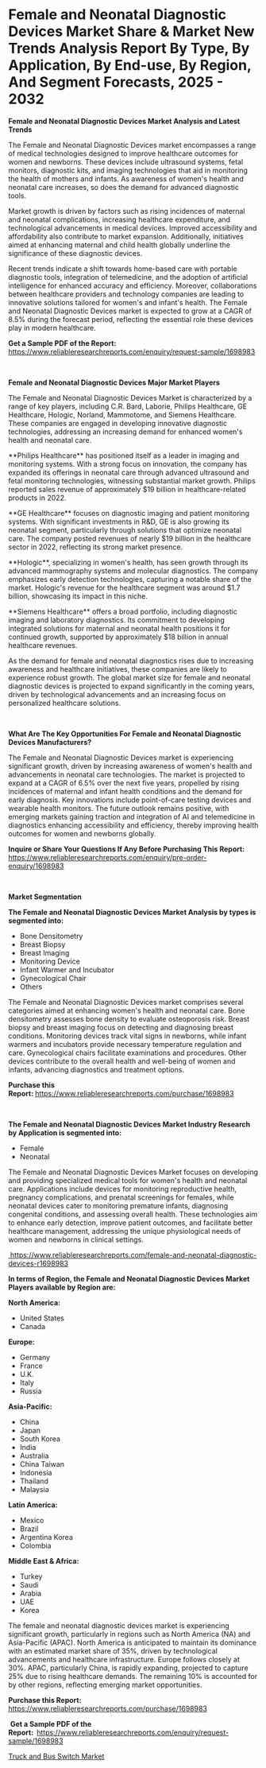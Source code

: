 <p><h1>Female and Neonatal Diagnostic Devices Market Share & Market New Trends Analysis Report By Type, By Application, By End-use, By Region, And Segment Forecasts, 2025 - 2032</h1></p><p><strong>Female and Neonatal Diagnostic Devices Market Analysis and Latest Trends</strong></p>
<p><p>The Female and Neonatal Diagnostic Devices market encompasses a range of medical technologies designed to improve healthcare outcomes for women and newborns. These devices include ultrasound systems, fetal monitors, diagnostic kits, and imaging technologies that aid in monitoring the health of mothers and infants. As awareness of women's health and neonatal care increases, so does the demand for advanced diagnostic tools.</p><p>Market growth is driven by factors such as rising incidences of maternal and neonatal complications, increasing healthcare expenditure, and technological advancements in medical devices. Improved accessibility and affordability also contribute to market expansion. Additionally, initiatives aimed at enhancing maternal and child health globally underline the significance of these diagnostic devices.</p><p>Recent trends indicate a shift towards home-based care with portable diagnostic tools, integration of telemedicine, and the adoption of artificial intelligence for enhanced accuracy and efficiency. Moreover, collaborations between healthcare providers and technology companies are leading to innovative solutions tailored for women's and infant's health. The Female and Neonatal Diagnostic Devices market is expected to grow at a CAGR of 8.5% during the forecast period, reflecting the essential role these devices play in modern healthcare.</p></p>
<p><strong>Get a Sample PDF of the Report:&nbsp;</strong> <a href="https://www.reliableresearchreports.com/enquiry/request-sample/1698983?utm_campaign=3542&utm_medium=2&utm_source=Github&utm_content=ia&utm_term=27032025&utm_id=female-and-neonatal-diagnostic-devices">https://www.reliableresearchreports.com/enquiry/request-sample/1698983</a></p>
<p>&nbsp;</p>
<p><strong>Female and Neonatal Diagnostic Devices Major Market Players</strong></p>
<p><p>The Female and Neonatal Diagnostic Devices Market is characterized by a range of key players, including C.R. Bard, Laborie, Philips Healthcare, GE Healthcare, Hologic, Norland, Mammotome, and Siemens Healthcare. These companies are engaged in developing innovative diagnostic technologies, addressing an increasing demand for enhanced women's health and neonatal care.</p><p>**Philips Healthcare** has positioned itself as a leader in imaging and monitoring systems. With a strong focus on innovation, the company has expanded its offerings in neonatal care through advanced ultrasound and fetal monitoring technologies, witnessing substantial market growth. Philips reported sales revenue of approximately $19 billion in healthcare-related products in 2022.</p><p>**GE Healthcare** focuses on diagnostic imaging and patient monitoring systems. With significant investments in R&D, GE is also growing its neonatal segment, particularly through solutions that optimize neonatal care. The company posted revenues of nearly $19 billion in the healthcare sector in 2022, reflecting its strong market presence.</p><p>**Hologic**, specializing in women's health, has seen growth through its advanced mammography systems and molecular diagnostics. The company emphasizes early detection technologies, capturing a notable share of the market. Hologic's revenue for the healthcare segment was around $1.7 billion, showcasing its impact in this niche.</p><p>**Siemens Healthcare** offers a broad portfolio, including diagnostic imaging and laboratory diagnostics. Its commitment to developing integrated solutions for maternal and neonatal health positions it for continued growth, supported by approximately $18 billion in annual healthcare revenues.</p><p>As the demand for female and neonatal diagnostics rises due to increasing awareness and healthcare initiatives, these companies are likely to experience robust growth. The global market size for female and neonatal diagnostic devices is projected to expand significantly in the coming years, driven by technological advancements and an increasing focus on personalized healthcare solutions.</p></p>
<p>&nbsp;</p>
<p><strong>What Are The Key Opportunities For Female and Neonatal Diagnostic Devices Manufacturers?</strong></p>
<p><p>The Female and Neonatal Diagnostic Devices market is experiencing significant growth, driven by increasing awareness of women's health and advancements in neonatal care technologies. The market is projected to expand at a CAGR of 6.5% over the next five years, propelled by rising incidences of maternal and infant health conditions and the demand for early diagnosis. Key innovations include point-of-care testing devices and wearable health monitors. The future outlook remains positive, with emerging markets gaining traction and integration of AI and telemedicine in diagnostics enhancing accessibility and efficiency, thereby improving health outcomes for women and newborns globally.</p></p>
<p><strong>Inquire or Share Your Questions If Any Before Purchasing This Report:</strong> <a href="https://www.reliableresearchreports.com/enquiry/pre-order-enquiry/1698983?utm_campaign=3542&utm_medium=2&utm_source=Github&utm_content=ia&utm_term=27032025&utm_id=female-and-neonatal-diagnostic-devices">https://www.reliableresearchreports.com/enquiry/pre-order-enquiry/1698983</a></p>
<p>&nbsp;</p>
<p><strong>Market Segmentation</strong></p>
<p><strong>The Female and Neonatal Diagnostic Devices Market Analysis by types is segmented into:</strong></p>
<p><ul><li>Bone Densitometry</li><li>Breast Biopsy</li><li>Breast Imaging</li><li>Monitoring Device</li><li>Infant Warmer and Incubator</li><li>Gynecological Chair</li><li>Others</li></ul></p>
<p><p>The Female and Neonatal Diagnostic Devices market comprises several categories aimed at enhancing women's health and neonatal care. Bone densitometry assesses bone density to evaluate osteoporosis risk. Breast biopsy and breast imaging focus on detecting and diagnosing breast conditions. Monitoring devices track vital signs in newborns, while infant warmers and incubators provide necessary temperature regulation and care. Gynecological chairs facilitate examinations and procedures. Other devices contribute to the overall health and well-being of women and infants, advancing diagnostics and treatment options.</p></p>
<p><strong>Purchase this Report:&nbsp;</strong><a href="https://www.reliableresearchreports.com/purchase/1698983?utm_campaign=3542&utm_medium=2&utm_source=Github&utm_content=ia&utm_term=27032025&utm_id=female-and-neonatal-diagnostic-devices">https://www.reliableresearchreports.com/purchase/1698983</a></p>
<p>&nbsp;</p>
<p><strong>The Female and Neonatal Diagnostic Devices Market Industry Research by Application is segmented into:</strong></p>
<p><ul><li>Female</li><li>Neonatal</li></ul></p>
<p><p>The Female and Neonatal Diagnostic Devices Market focuses on developing and providing specialized medical tools for women's health and neonatal care. Applications include devices for monitoring reproductive health, pregnancy complications, and prenatal screenings for females, while neonatal devices cater to monitoring premature infants, diagnosing congenital conditions, and assessing overall health. These technologies aim to enhance early detection, improve patient outcomes, and facilitate better healthcare management, addressing the unique physiological needs of women and newborns in clinical settings.</p></p>
<p><a href="https://www.reliableresearchreports.com/female-and-neonatal-diagnostic-devices-r1698983?utm_campaign=3542&utm_medium=2&utm_source=Github&utm_content=ia&utm_term=27032025&utm_id=female-and-neonatal-diagnostic-devices">&nbsp;https://www.reliableresearchreports.com/female-and-neonatal-diagnostic-devices-r1698983</a></p>
<p><strong>In terms of Region, the Female and Neonatal Diagnostic Devices Market Players available by Region are:</strong></p>
<p>
    <p> <strong> North America: </strong>
        <ul>
            <li>United States</li>
            <li>Canada</li>
        </ul>
        </p> 
    <p> <strong> Europe: </strong>
        <ul>
            <li>Germany</li>
            <li>France</li>
            <li>U.K.</li>
            <li>Italy</li>
            <li>Russia</li>
        </ul>
        </p> 
    <p> <strong> Asia-Pacific: </strong>
        <ul>
            <li>China</li>
            <li>Japan</li>
            <li>South Korea</li>
            <li>India</li>
            <li>Australia</li>
            <li>China Taiwan</li>
            <li>Indonesia</li>
            <li>Thailand</li>
            <li>Malaysia</li>
        </ul>
        </p> 
    <p> <strong> Latin America: </strong>
        <ul>
            <li>Mexico</li>
            <li>Brazil</li>
            <li>Argentina Korea</li>
            <li>Colombia</li>
        </ul>
        </p> 
    <p> <strong> Middle East & Africa: </strong>
        <ul>
            <li>Turkey</li>
            <li>Saudi</li>
            <li>Arabia</li>
            <li>UAE</li>
            <li>Korea</li>
        </ul>
    </p>
    </p>
<p><p>The female and neonatal diagnostic devices market is experiencing significant growth, particularly in regions such as North America (NA) and Asia-Pacific (APAC). North America is anticipated to maintain its dominance with an estimated market share of 35%, driven by technological advancements and healthcare infrastructure. Europe follows closely at 30%. APAC, particularly China, is rapidly expanding, projected to capture 25% due to rising healthcare demands. The remaining 10% is accounted for by other regions, reflecting emerging market opportunities.</p></p>
<p><strong>Purchase this Report: </strong><a href="https://www.reliableresearchreports.com/purchase/1698983?utm_campaign=3542&utm_medium=2&utm_source=Github&utm_content=ia&utm_term=27032025&utm_id=female-and-neonatal-diagnostic-devices">https://www.reliableresearchreports.com/purchase/1698983</a></p>
<p>&nbsp;<strong>Get a Sample PDF of the Report:&nbsp;&nbsp;</strong><a href="https://www.reliableresearchreports.com/enquiry/request-sample/1698983?utm_campaign=3542&utm_medium=2&utm_source=Github&utm_content=ia&utm_term=27032025&utm_id=female-and-neonatal-diagnostic-devices">https://www.reliableresearchreports.com/enquiry/request-sample/1698983</a></p>
<p><strong></strong></p>
<p><p><a href="https://github.com/forgazerbyjt/Market-Research-Report-List-1/blob/main/truck-and-bus-switch-market.md?utm_campaign=3542&utm_medium=2&utm_source=Github&utm_content=ia&utm_term=27032025&utm_id=female-and-neonatal-diagnostic-devices">Truck and Bus Switch Market</a></p></p>